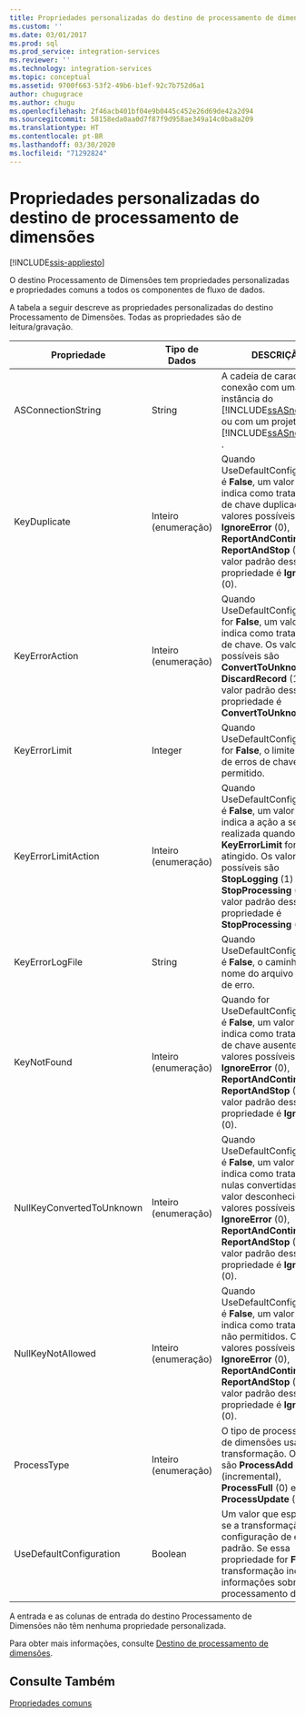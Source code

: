 ```yaml
---
title: Propriedades personalizadas do destino de processamento de dimensões | Microsoft Docs
ms.custom: ''
ms.date: 03/01/2017
ms.prod: sql
ms.prod_service: integration-services
ms.reviewer: ''
ms.technology: integration-services
ms.topic: conceptual
ms.assetid: 9700f663-53f2-49b6-b1ef-92c7b752d6a1
author: chugugrace
ms.author: chugu
ms.openlocfilehash: 2f46acb401bf04e9b0445c452e26d69de42a2d94
ms.sourcegitcommit: 58158eda0aa0d7f87f9d958ae349a14c0ba8a209
ms.translationtype: HT
ms.contentlocale: pt-BR
ms.lasthandoff: 03/30/2020
ms.locfileid: "71292824"
---
```

# <a name="dimension-processing-destination-custom-properies"></a>Propriedades personalizadas do destino de processamento de dimensões

[!INCLUDE[ssis-appliesto](../../includes/ssis-appliesto-ssvrpluslinux-asdb-asdw-xxx.md)]


  O destino Processamento de Dimensões tem propriedades personalizadas e propriedades comuns a todos os componentes de fluxo de dados.  
  
 A tabela a seguir descreve as propriedades personalizadas do destino Processamento de Dimensões. Todas as propriedades são de leitura/gravação.  
  
|Propriedade|Tipo de Dados|DESCRIÇÃO|  
|--------------|---------------|-----------------|  
|ASConnectionString|String|A cadeia de caracteres de conexão com uma instância do [!INCLUDE[ssASnoversion](../../includes/ssasnoversion-md.md)] ou com um projeto do [!INCLUDE[ssASnoversion](../../includes/ssasnoversion-md.md)] .|  
|KeyDuplicate|Inteiro (enumeração)|Quando UseDefaultConfiguration é **False**, um valor que indica como tratar erros de chave duplicada. Os valores possíveis são **IgnoreError** (0), **ReportAndContinue** (1) e **ReportAndStop** (2). O valor padrão dessa propriedade é **IgnoreError** (0).|  
|KeyErrorAction|Inteiro (enumeração)|Quando UseDefaultConfiguration for **False**, um valor que indica como tratar erros de chave. Os valores possíveis são **ConvertToUnknown** (0) e **DiscardRecord** (1). O valor padrão dessa propriedade é **ConvertToUnknown** (0).|  
|KeyErrorLimit|Integer|Quando UseDefaultConfiguration for **False**, o limite superior de erros de chave permitido.|  
|KeyErrorLimitAction|Inteiro (enumeração)|Quando UseDefaultConfiguration é **False**, um valor que indica a ação a ser realizada quando **KeyErrorLimit** for atingido. Os valores possíveis são **StopLogging** (1) e **StopProcessing** (0). O valor padrão dessa propriedade é **StopProcessing** (0).|  
|KeyErrorLogFile|String|Quando UseDefaultConfiguration é **False**, o caminho e o nome do arquivo de log de erro.|  
|KeyNotFound|Inteiro (enumeração)|Quando for UseDefaultConfiguration é **False**, um valor que indica como tratar erros de chave ausentes. Os valores possíveis são **IgnoreError** (0), **ReportAndContinue** (1) e **ReportAndStop** (2). O valor padrão dessa propriedade é **IgnoreError** (0).|  
|NullKeyConvertedToUnknown|Inteiro (enumeração)|Quando UseDefaultConfiguration é **False**, um valor que indica como tratar chaves nulas convertidas para o valor desconhecido. Os valores possíveis são **IgnoreError** (0), **ReportAndContinue** (1) e **ReportAndStop** (2). O valor padrão dessa propriedade é **IgnoreError** (0).|  
|NullKeyNotAllowed|Inteiro (enumeração)|Quando UseDefaultConfiguration é **False**, um valor que indica como tratar nulos não permitidos. Os valores possíveis são **IgnoreError** (0), **ReportAndContinue** (1) e **ReportAndStop** (2). O valor padrão dessa propriedade é **IgnoreError** (0).|  
|ProcessType|Inteiro (enumeração)|O tipo de processamento de dimensões usado pela transformação. Os valores são **ProcessAdd** (1) (incremental), **ProcessFull** (0) e **ProcessUpdate** (2).|  
|UseDefaultConfiguration|Boolean|Um valor que especifica se a transformação usa a configuração de erro padrão. Se essa propriedade for **False**, a transformação incluirá informações sobre processamento de erros.|  
  
 A entrada e as colunas de entrada do destino Processamento de Dimensões não têm nenhuma propriedade personalizada.  
  
 Para obter mais informações, consulte [Destino de processamento de dimensões](../../integration-services/data-flow/dimension-processing-destination.md).  
  
## <a name="see-also"></a>Consulte Também  
 [Propriedades comuns](https://msdn.microsoft.com/library/51973502-5cc6-4125-9fce-e60fa1b7b796)  
  
  
